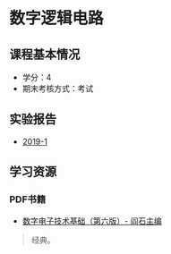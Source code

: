 # 数字逻辑电路

## 课程基本情况

- 学分：4
- 期末考核方式：考试

## 实验报告

- [2019-1](./2019-1.docx)

## 学习资源

### PDF书籍

- [数字电子技术基础（第六版）- 阎石主编](https://bookos-z1.org/book/14037968/797f47)
>经典。






